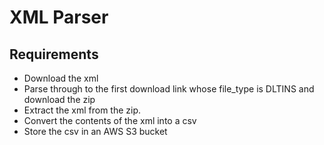 # XML Parser

## Requirements

- Download the xml
- Parse through to the first download link whose file_type is DLTINS and download the zip
- Extract the xml from the zip.
- Convert the contents of the xml into a csv
- Store the csv in an AWS S3 bucket
